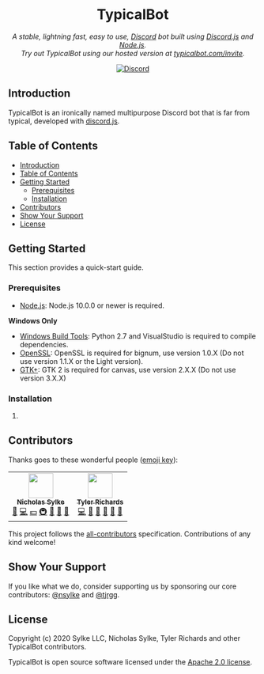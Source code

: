 <p align="center">
    <h1 align="center">TypicalBot</h1>
</p>
<p align="center">
    <i>A stable, lightning fast, easy to use, <a href="https://discordapp.com">Discord</a> bot built using <a href="https://discord.js.org">Discord.js</a> and <a href="https://nodejs.org">Node.js</a>.<br>Try out TypicalBot using our hosted version at <a href="https://typicalbot.com/invite">typicalbot.com/invite</a>.</i>
</p>
<p align="center">
    <a href="https://discord.gg/typicalbot"><img src="https://discordapp.com/api/guilds/163038706117115906/embed.png?style=shield" alt="Discord"></a>
</p>

## Introduction

TypicalBot is an ironically named multipurpose Discord bot that is far from typical, developed with [discord.js](https://github.com/discordjs/discord.js).

## Table of Contents

- [Introduction](#introduction)
- [Table of Contents](#table-of-contents)
- [Getting Started](#getting-started)
  - [Prerequisites](#prerequisites)
  - [Installation](#installation)
- [Contributors](#contributors)
- [Show Your Support](#show-your-support)
- [License](#license)
## Getting Started

This section provides a quick-start guide.

### Prerequisites
<!-- TODO: Finish prerequisite list -->
- [Node.js](https://nodejs.org/en/): Node.js 10.0.0 or newer is required.

**Windows Only**
- [Windows Build Tools](https://github.com/felixrieseberg/windows-build-tools): Python 2.7 and VisualStudio is required to compile dependencies.
- [OpenSSL](http://slproweb.com/products/Win32OpenSSL.html): OpenSSL is required for bignum, use version 1.0.X (Do not use version 1.1.X or the Light version).
- [GTK+](http://ftp.gnome.org/pub/GNOME/binaries/win64/gtk+/): GTK 2 is required for canvas, use version 2.X.X (Do not use version 3.X.X)

### Installation
<!-- TODO: Finish installation instructions -->
1. 

## Contributors

Thanks goes to these wonderful people ([emoji key](https://allcontributors.org/docs/en/emoji-key)):

<!-- ALL-CONTRIBUTORS-LIST:START - Do not remove or modify this section -->
<!-- prettier-ignore-start -->
<!-- markdownlint-disable -->
<table>
  <tr>
    <td align="center"><a href="https://github.com/nsylke"><img src="https://avatars1.githubusercontent.com/u/19676879?v=4" width="50px;" alt=""/><br /><sub><b>Nicholas Sylke</b></sub></a><br /><a href="#business-nsylke" title="Business development">💼</a> <a href="https://github.com/sylkellc/typicalbot/commits?author=nsylke" title="Code">💻</a> <a href="#financial-nsylke" title="Financial">💵</a> <a href="#infra-nsylke" title="Infrastructure (Hosting, Build-Tools, etc)">🚇</a> <a href="#maintenance-nsylke" title="Maintenance">🚧</a> <a href="#projectManagement-nsylke" title="Project Management">📆</a> <a href="https://github.com/sylkellc/typicalbot/pulls?q=is%3Apr+reviewed-by%3Ansylke" title="Reviewed Pull Requests">👀</a></td>
    <td align="center"><a href="https://github.com/tjrgg"><img src="https://avatars1.githubusercontent.com/u/11968358?v=4" width="50px;" alt=""/><br /><sub><b>Tyler Richards</b></sub></a><br /><a href="https://github.com/sylkellc/typicalbot/commits?author=tjrgg" title="Code">💻</a> <a href="#ideas-tjrgg" title="Ideas, Planning, & Feedback">🤔</a> <a href="#maintenance-tjrgg" title="Maintenance">🚧</a> <a href="#projectManagement-tjrgg" title="Project Management">📆</a> <a href="#question-tjrgg" title="Answering Questions">💬</a> <a href="https://github.com/sylkellc/typicalbot/pulls?q=is%3Apr+reviewed-by%3Atjrgg" title="Reviewed Pull Requests">👀</a></td>
  </tr>
</table>

<!-- markdownlint-enable -->
<!-- prettier-ignore-end -->
<!-- ALL-CONTRIBUTORS-LIST:END -->

This project follows the [all-contributors](https://github.com/all-contributors/all-contributors) specification. Contributions of any kind welcome!

## Show Your Support

If you like what we do, consider supporting us by sponsoring our core contributors: [@nsylke](https://github.com/sponsors/nsylke) and [@tjrgg](https://github.com/sponsors/tjrgg).

## License

Copyright (c) 2020 Sylke LLC, Nicholas Sylke, Tyler Richards and other TypicalBot contributors.

TypicalBot is open source software licensed under the [Apache 2.0 license](LICENSE).